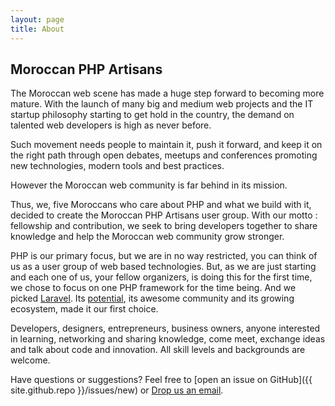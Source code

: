 ```yaml
---
layout: page
title: About
---
```

## Moroccan PHP Artisans

The Moroccan web scene has made a huge step forward to becoming more mature. With the launch of many big and medium web projects and the IT startup philosophy starting to get hold in the country, the demand on talented web developers is high as never before.

Such movement needs people to maintain it, push it forward, and keep it on the right path through open debates, meetups and conferences promoting new technologies, modern tools and best practices.

However the Moroccan web community is far behind in its mission.

Thus, we, five Moroccans who care about PHP and what we build with it, decided to create the Moroccan PHP Artisans user group. With our motto : fellowship and contribution, we seek to bring developers together to share knowledge and help the Moroccan web community grow stronger.

PHP is our primary focus, but we are in no way restricted, you can think of us as a user group of web based technologies. But, as we are just starting and each one of us, your fellow organizers, is doing this for the first time, we chose to focus on one PHP framework for the time being. And we picked [Laravel](http://laravel.com). Its [potential](http://www.sitepoint.com/best-php-frameworks-2014/), its awesome community and its growing ecosystem, made it our first choice.

Developers, designers, entrepreneurs, business owners, anyone interested in learning, networking and sharing knowledge, come meet, exchange ideas and talk about code and innovation. All skill levels and backgrounds are welcome.

Have questions or suggestions? Feel free to [open an issue on GitHub]({{ site.github.repo }}/issues/new) or [Drop us an email](mailto:alaouym@gmail.com).